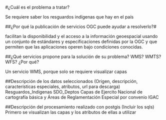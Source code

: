 #¿Cuál es el problema a tratar?

Se requiere saber los resguardos indígenas que hay en el país

##¿Por qué la publicación de servicios OGC puede ayudar a resolverlo?#

facilitan la disponibilidad y el acceso a la información geoespacial usando un conjunto de estándares y especificaciones definidas por la OGC y que permiten que las aplicaciones operen bajo condiciones conocidas.

##¿Qué servicios propone para la solución de su problema? WMS? WMTS? WFS? ¿Por qué?

Un servicio WMS, porque solo se requiere visualizar capas

##Descripción de los datos seleccionados (Origen, descripción, características especiales, atributos, url para descarga)
Resguardos_Indigenas
SDO_Deptos
Capas de Ejercito Nacional de cartografía básica y Áreas de Reglamentación Especial por convenio IGAC

##Descripción del procesamiento realizado con postgis (Incluir los sqls)
Primero se visualizan las capas y los atributos  de ellas a utilizar

